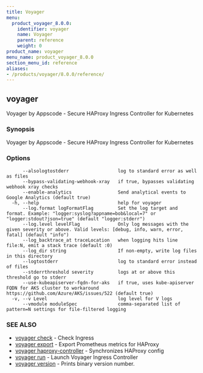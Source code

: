 ```yaml
---
title: Voyager
menu:
  product_voyager_8.0.0:
    identifier: voyager
    name: Voyager
    parent: reference
    weight: 0
product_name: voyager
menu_name: product_voyager_8.0.0
section_menu_id: reference
aliases:
- /products/voyager/8.0.0/reference/
---
```


## voyager

Voyager by Appscode - Secure HAProxy Ingress Controller for Kubernetes

### Synopsis

Voyager by Appscode - Secure HAProxy Ingress Controller for Kubernetes

### Options

```
      --alsologtostderr                  log to standard error as well as files
      --bypass-validating-webhook-xray   if true, bypasses validating webhook xray checks
      --enable-analytics                 Send analytical events to Google Analytics (default true)
  -h, --help                             help for voyager
      --log.format logFormatFlag         Set the log target and format. Example: "logger:syslog?appname=bob&local=7" or "logger:stdout?json=true" (default "logger:stderr")
      --log.level levelFlag              Only log messages with the given severity or above. Valid levels: [debug, info, warn, error, fatal] (default "info")
      --log_backtrace_at traceLocation   when logging hits line file:N, emit a stack trace (default :0)
      --log_dir string                   If non-empty, write log files in this directory
      --logtostderr                      log to standard error instead of files
      --stderrthreshold severity         logs at or above this threshold go to stderr
      --use-kubeapiserver-fqdn-for-aks   if true, uses kube-apiserver FQDN for AKS cluster to workaround https://github.com/Azure/AKS/issues/522 (default true)
  -v, --v Level                          log level for V logs
      --vmodule moduleSpec               comma-separated list of pattern=N settings for file-filtered logging
```

### SEE ALSO

* [voyager check](/products/voyager/8.0.0/reference/voyager_check)	 - Check Ingress
* [voyager export](/products/voyager/8.0.0/reference/voyager_export)	 - Export Prometheus metrics for HAProxy
* [voyager haproxy-controller](/products/voyager/8.0.0/reference/voyager_haproxy-controller)	 - Synchronizes HAProxy config
* [voyager run](/products/voyager/8.0.0/reference/voyager_run)	 - Launch Voyager Ingress Controller
* [voyager version](/products/voyager/8.0.0/reference/voyager_version)	 - Prints binary version number.


